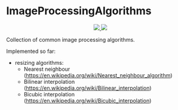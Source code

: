 <p align="center">
    <h1>ImageProcessingAlgorithms</h1>
</p>
<p align="center">
    <a href="https://travis-ci.com/github/mateuszz0000/imgprocalgs">
        <img src="https://travis-ci.com/mateuszz0000/imgprocalgs.svg?branch=master">
    </a>
    <a href="https://codecov.io/gh/mateuszz0000/imgprocalgs">
        <img src="https://img.shields.io/codecov/c/github/mateuszz0000/imgprocalgs">
    </a>
</p>



Collection of common image processing algorithms.

Implemented so far:
* resizing algorithms:
    * Nearest neighbour (https://en.wikipedia.org/wiki/Nearest_neighbour_algorithm)
    * Bilinear interpolation (https://en.wikipedia.org/wiki/Bilinear_interpolation)
    * Bicubic interpolation (https://en.wikipedia.org/wiki/Bicubic_interpolation)
    